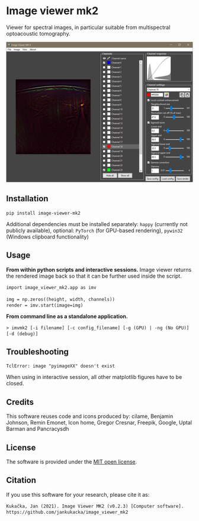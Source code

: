 # Image viewer mk2
Viewer for spectral images, in particular suitable from multispectral optoacoustic tomography.

![Screenshot of the image viewer.](doc/screenshot.png)


## Installation

```
pip install image-viewer-mk2
```

Additional dependencies must be installed separately: `happy` (currently not publicly available), optional: `PyTorch` (for GPU-based rendering), `pywin32` (Windows clipboard functionality)

## Usage

**From within python scripts and interactive sessions.** Image viewer returns the rendered image back so that it can be further used inside the script.
```
import image_viewer_mk2.app as imv

img = np.zeros((height, width, channels))
render = imv.start(image=img)
```

**From command line as a standalone application.**
```
> imvmk2 [-i filename] [-c config_filename] [-g (GPU) | -ng (No GPU)] [-d (debug)]
```

## Troubleshooting

```
TclError: image "pyimageXX" doesn't exist
```
When using in interactive session, all other matplotlib figures have to be closed.

## Credits
This software reuses code and icons produced by: cilame, Benjamin Johnson, Remin Emonet, Icon home, Gregor Cresnar, Freepik, Google, Uptal Barman and Pancracysdh

## License

The software is provided under the [MIT open license](LICENSE.txt).

## Citation
If you use this software for your research, please cite it as:
```
Kukačka, Jan (2021). Image Viewer MK2 (v0.2.3) [Computer software]. https://github.com/jankukacka/image_viewer_mk2
```
